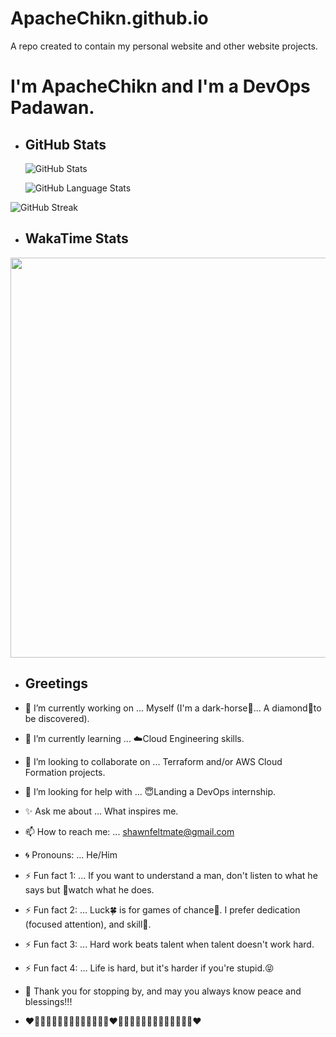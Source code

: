 # ApacheChikn.github.io

A repo created to contain my personal website and other website projects.

# I'm ApacheChikn and I'm a DevOps Padawan.

<!-- GITHUB STATS -->
- ## GitHub Stats
  ![GitHub Stats](https://awesome-github-stats.azurewebsites.net/user-stats/ApacheChikn?cardType=github&theme=midnight-purple&preferLogin=false)

  ![GitHub Language Stats](https://github-readme-stats.vercel.app/api/top-langs/?username=ApacheChikn&theme=midnight-purple)

<!-- ![GitHub Stats-ALTERNATIVE](https://github-readme-stats.vercel.app/api?username=ApacheChikn&theme=midnight-purple&show_icons=true) -->

  ![GitHub Streak](https://streak-stats.demolab.com?user=ApacheChikn&theme=midnight-purple&mode=weekly)

<!-- WAKATIME STATS -->
- ## WakaTime Stats
<!-- START_SECTION:waka ![WakaTime Stats](https://github-readme-stats.vercel.app/api/wakatime?username=ApacheChikn) END_SECTION:waka -->

  <p><img src="https://wakatime.com/share/@ApacheChikn/db6cfdb5-7d09-4de0-840a-d70c09b9d4a2.svg" height="640" width="840"></p>

<!-- GREETING -->

- ## Greetings

- 🍄 I’m currently working on ... Myself (I'm a dark-horse🐎... A diamond💎to be discovered).
- 🌳 I’m currently learning ... ☁️Cloud Engineering skills.
- 👯 I’m looking to collaborate on ... Terraform and/or AWS Cloud Formation projects.
- 💪 I’m looking for help with ... 😇Landing a DevOps internship.
- ✨ Ask me about ... What inspires me.
- 📫 How to reach me: ... shawnfeltmate@gmail.com
- 🌀 Pronouns: ... He/Him
- ⚡ Fun fact 1: ... If you want to understand a man, don't listen to what he says but 👀watch what he does.
- ⚡ Fun fact 2: ... Luck🍀 is for games of chance🎲. I prefer dedication (focused attention), and skill🎱.
- ⚡ Fun fact 3: ... Hard work beats talent when talent doesn't work hard.
- ⚡ Fun fact 4: ... Life is hard, but it's harder if you're stupid.😝
- 🌿 Thank you for stopping by, and may you always know peace and blessings!!!
- ❤️🩷🧡💛💚💙🩵💜🩵💙💚💛🧡🩷❤️🩷🧡💛💚💙🩵💜🩵💙💚💛🧡🩷❤️
